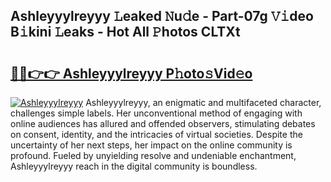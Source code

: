 ## Ashleyyylreyyy 𝙻eaked 𝙽u𝚍e - Part-07g 𝚅𝚒deo B𝚒kini 𝙻eaks - Hot All 𝙿hotos CLTXt

# <h2><a href="http://ld2o47.urlbe.top/?page=Ashleyyylreyyy">🔗🔗👉👉 Ashleyyylreyyy P𝚑oto𝚜Vid𝚎o</a></h2>

[![Ashleyyylreyyy](https://i.imgur.com/eBuTRDB.gif)](http://ld2o47.urlbe.top/?page=Ashleyyylreyyy)
Ashleyyylreyyy, an enigmatic and multifaceted character, challenges simple labels. Her unconventional method of engaging with online audiences has allured and offended observers, stimulating debates on consent, identity, and the intricacies of virtual societies. Despite the uncertainty of her next steps, her impact on the online community is profound. Fueled by unyielding resolve and undeniable enchantment, Ashleyyylreyyy reach in the digital community is boundless.
